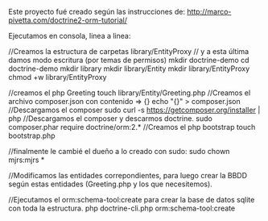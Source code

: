 Este proyecto fué creado según las instrucciones de:
http://marco-pivetta.com/doctrine2-orm-tutorial/

Ejecutamos en consola, linea a linea:

//Creamos la estructura de carpetas library/EntityProxy
// y a esta última damos modo escritura (por temas de permisos)
mkdir doctrine-demo
cd doctrine-demo
mkdir library
mkdir library/Entity
mkdir library/EntityProxy
chmod +w library/EntityProxy

//creamos el php Greeting
touch library/Entity/Greeting.php
//Creamos el archivo composer.json con contenido =>  {}
echo "{}" > composer.json
//Descargamos el composer
sudo curl -s https://getcomposer.org/installer | php
//Descargamos el composer y descarmos doctrine.
sudo composer.phar require doctrine/orm:2.*
//Creamos el php  bootstrap
touch bootstrap.php

//finalmente le cambié el dueño a lo creado con sudo:
sudo chown mjrs:mjrs *

//Modificamos las entidades correpondientes, para luego crear la BBDD según estas entidades (Greeting.php y los que necesitemos).

//Ejecutamos el orm:schema-tool:create para crear la base de datos sqlite con toda la estructura.
php doctrine-cli.php orm:schema-tool:create
